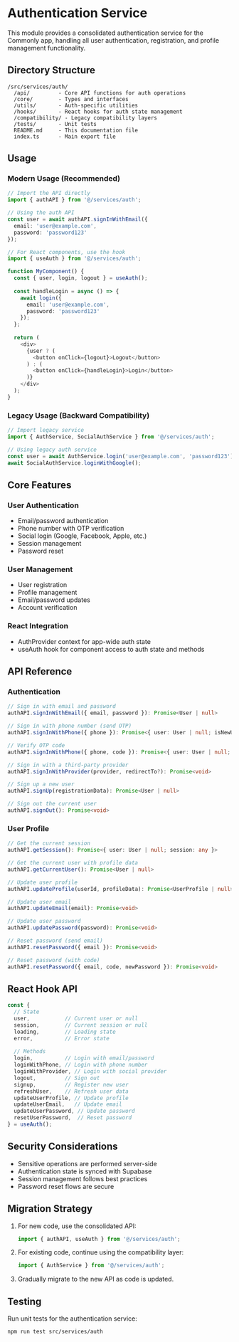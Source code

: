 # Authentication Service

This module provides a consolidated authentication service for the Commonly app, handling all user authentication, registration, and profile management functionality.

## Directory Structure

```
/src/services/auth/
  /api/         - Core API functions for auth operations
  /core/        - Types and interfaces
  /utils/       - Auth-specific utilities
  /hooks/       - React hooks for auth state management
  /compatibility/ - Legacy compatibility layers
  /tests/       - Unit tests
  README.md     - This documentation file
  index.ts      - Main export file
```

## Usage

### Modern Usage (Recommended)

```typescript
// Import the API directly
import { authAPI } from '@/services/auth';

// Using the auth API
const user = await authAPI.signInWithEmail({
  email: 'user@example.com',
  password: 'password123'
});

// For React components, use the hook
import { useAuth } from '@/services/auth';

function MyComponent() {
  const { user, login, logout } = useAuth();
  
  const handleLogin = async () => {
    await login({
      email: 'user@example.com',
      password: 'password123'
    });
  };
  
  return (
    <div>
      {user ? (
        <button onClick={logout}>Logout</button>
      ) : (
        <button onClick={handleLogin}>Login</button>
      )}
    </div>
  );
}
```

### Legacy Usage (Backward Compatibility)

```typescript
// Import legacy service
import { AuthService, SocialAuthService } from '@/services/auth';

// Using legacy auth service
const user = await AuthService.login('user@example.com', 'password123');
await SocialAuthService.loginWithGoogle();
```

## Core Features

### User Authentication

- Email/password authentication
- Phone number with OTP verification
- Social login (Google, Facebook, Apple, etc.)
- Session management
- Password reset

### User Management

- User registration
- Profile management
- Email/password updates
- Account verification

### React Integration

- AuthProvider context for app-wide auth state
- useAuth hook for component access to auth state and methods

## API Reference

### Authentication

```typescript
// Sign in with email and password
authAPI.signInWithEmail({ email, password }): Promise<User | null>

// Sign in with phone number (send OTP)
authAPI.signInWithPhone({ phone }): Promise<{ user: User | null; isNewUser: boolean }>

// Verify OTP code
authAPI.signInWithPhone({ phone, code }): Promise<{ user: User | null; isNewUser: boolean }>

// Sign in with a third-party provider
authAPI.signInWithProvider(provider, redirectTo?): Promise<void>

// Sign up a new user
authAPI.signUp(registrationData): Promise<User | null>

// Sign out the current user
authAPI.signOut(): Promise<void>
```

### User Profile

```typescript
// Get the current session
authAPI.getSession(): Promise<{ user: User | null; session: any }>

// Get the current user with profile data
authAPI.getCurrentUser(): Promise<User | null>

// Update user profile
authAPI.updateProfile(userId, profileData): Promise<UserProfile | null>

// Update user email
authAPI.updateEmail(email): Promise<void>

// Update user password
authAPI.updatePassword(password): Promise<void>

// Reset password (send email)
authAPI.resetPassword({ email }): Promise<void>

// Reset password (with code)
authAPI.resetPassword({ email, code, newPassword }): Promise<void>
```

## React Hook API

```typescript
const {
  // State
  user,           // Current user or null
  session,        // Current session or null
  loading,        // Loading state
  error,          // Error state
  
  // Methods
  login,          // Login with email/password
  loginWithPhone, // Login with phone number
  loginWithProvider, // Login with social provider
  logout,         // Sign out
  signup,         // Register new user
  refreshUser,    // Refresh user data
  updateUserProfile, // Update profile
  updateUserEmail,   // Update email
  updateUserPassword, // Update password
  resetUserPassword,  // Reset password
} = useAuth();
```

## Security Considerations

- Sensitive operations are performed server-side
- Authentication state is synced with Supabase
- Session management follows best practices
- Password reset flows are secure

## Migration Strategy

1. For new code, use the consolidated API:
   ```typescript
   import { authAPI, useAuth } from '@/services/auth';
   ```

2. For existing code, continue using the compatibility layer:
   ```typescript
   import { AuthService } from '@/services/auth';
   ```

3. Gradually migrate to the new API as code is updated.

## Testing

Run unit tests for the authentication service:

```bash
npm run test src/services/auth
```

